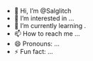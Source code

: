 - 👋 Hi, I’m @Salglitch
- 👀 I’m interested in ...
- 🌱 I’m currently learning .
- 📫 How to reach me ...
- 😄 Pronouns: ...
- ⚡ Fun fact: ...

<!---
Salglitch/Salglitch is a ✨ special ✨ repository because its `README.md` (this file) appears on your GitHub profile.
You can click the Preview link to take a look at your changes.
--->
